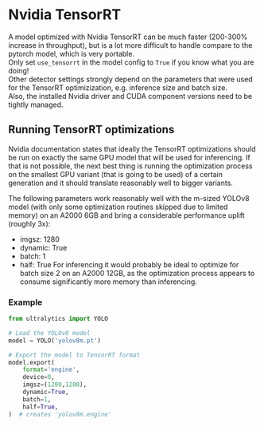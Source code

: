 # Nvidia TensorRT
A model optimized with Nvidia TensorRT can be much faster (200-300% increase in throughput), but is a lot more difficult to handle
compare to the pytorch model, which is very portable.\
Only set `use_tensorrt` in the model config to `True` if you know what you are doing!\
Other detector settings strongly depend on the parameters that were used for the TensorRT optimizization, e.g. inference size and batch size.\
Also, the installed Nvidia driver and CUDA component versions need to be tightly managed.

## Running TensorRT optimizations
Nvidia documentation states that ideally the TensorRT optimizations should be run on exactly the same GPU model that will be used for inferencing. If that is not possible, the next best thing is running the optimization process on the smallest GPU variant (that is going to be used) of a certain generation and it should translate reasonably well to bigger variants.

The following parameters work reasonably well with the m-sized YOLOv8 model (with only some optimization routines skipped due to limited memory) on an A2000 6GB
and bring a considerable performance uplift (roughly 3x):
- imgsz: 1280
- dynamic: True
- batch: 1
- half: True
For inferencing it would probably be ideal to optimize for batch size 2 on an A2000 12GB,
as the optimization process appears to consume significantly more memory than inferencing.

### Example
```python
from ultralytics import YOLO

# Load the YOLOv8 model
model = YOLO('yolov8m.pt')

# Export the model to TensorRT format
model.export(
    format='engine', 
    device=0, 
    imgsz=(1280,1280), 
    dynamic=True, 
    batch=1,
    half=True,
)  # creates 'yolov8m.engine'
```